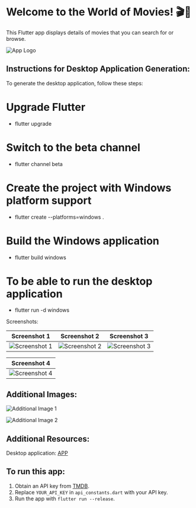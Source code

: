 # Welcome to the World of Movies! 🎬🍿

This Flutter app displays details of movies that you can search for or browse.

![App Logo]((https://github.com/MelaniMolina/Desktop_app/assets/113868310/5b41ae0c-e124-44a4-9ed8-3cba2a33a7f6))

## Instructions for Desktop Application Generation:

To generate the desktop application, follow these steps:

# Upgrade Flutter
- flutter upgrade

# Switch to the beta channel
- flutter channel beta

# Create the project with Windows platform support
- flutter create --platforms=windows .

# Build the Windows application
- flutter build windows
  
# To be able to run the desktop application  
- flutter run -d windows
  
Screenshots:

| Screenshot 1 | Screenshot 2 | Screenshot 3 |
| ------------ | ------------ | ------------ |
| ![Screenshot 1](https://github.com/MelaniMolina/Desktop_app/assets/113868310/9553cd58-45f9-44eb-9f44-02d2185e33da) | ![Screenshot 2](https://github.com/MelaniMolina/Desktop_app/assets/113868310/1757c48e-cfa1-4abb-8d6e-9eea1961f7b4) | ![Screenshot 3](https://github.com/MelaniMolina/Desktop_app/assets/113868310/ef84f8dd-8518-4397-a049-05d3554bb2dd) |

| Screenshot 4 |
| ------------ |
| ![Screenshot 4](https://github.com/MelaniMolina/Desktop_app/assets/113868310/4aab0de9-1747-434f-b163-1fb9a106fc44) |

## Additional Images:

![Additional Image 1](https://github.com/MelaniMolina/Desktop_app/assets/113868310/ff985a75-a499-4e47-9f86-d040356e9840)

![Additional Image 2](https://github.com/MelaniMolina/Desktop_app/assets/113868310/d5cbc585-9d9c-4dd0-afcd-d41f2bb13d2c)


## Additional Resources:
Desktop application: [APP](https://epnecuador-my.sharepoint.com/:f:/g/personal/melani_molina_epn_edu_ec/ElUMIntatp9OoX0JpTKuKo8BsztIh5ihAkiiKnwKsZroPg?e=eB3veM)

## To run this app:

1. Obtain an API key from [TMDB](https://www.themoviedb.org/).
2. Replace `YOUR_API_KEY` in `api_constants.dart` with your API key.
3. Run the app with `flutter run --release`.
